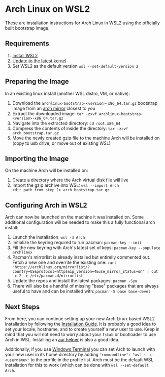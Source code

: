# Arch Linux on WSL2
These are installation instructions for Arch Linux in WSL2 using the officially built bootstrap image.

## Requirements
1) [Install WSL2](https://docs.microsoft.com/en-us/windows/wsl/install-win10)
2) [Update to the latest kernel](https://wslstorestorage.blob.core.windows.net/wslblob/wsl_update_x64.msi)
3) Set WSL2 as the default version `wsl --set-default-version 2`

## Preparing the Image
In an existing linux install (another WSL distro, VM, or native):
1) Download the `archlinux-bootstrap-<version>-x86_64.tar.gz` bootstrap image from an [arch mirror](https://archlinux.org/download/) closest to you
2) Extract the downloaded image: `tar -zxvf archlinux-bootstrap-<version>-x86_64.tar.gz`
3) Navigate into the extracted directory: `cd root.x86_64`
4) Compress the contents of inside the directory: `tar -zcvf arch_bootstrap.tar.gz .`
5) Move the newly created gzip file to the machine Arch will be installed on (copy to usb drive, or move out of existing WSL)

## Importing the Image
On the machine Arch will be installed on:
1) Create a directory where the Arch virtual disk file will live
2) Import the gzip archive into WSL: `wsl --import Arch <dir_path_from_step_1> arch_bootstrap.tar.gz`

## Configuring Arch in WSL2
Arch can now be launched on the machine it was installed on. Some additional configuration will be needed to make this a fully functional arch install:
1) Launch the installation: `wsl -d Arch`
2) Initialize the keyring required to run pacman: `pacman-key --init`
3) Fill the new keyring with Arch's latest set of keys: `pacman-key --populate archlinux`
4) Pacman's mirrorlist is already installed but entirelly commented out. Fetch a new one and overrite the existing one: `curl "https://archlinux.org/mirrorlist/?country=US&protocol=https&ip_version=4&use_mirror_status=on" | cut -c 2- > /etc/pacman.d/mirrorlist`
5) Update the repos and install the latest packages: `pacman -Syu`
6) There will also be a handful of missing "base" packages that are always useful to have and can be installed with: `pacman -S base base-devel`

## Next Steps
From here, you can continue setting up your new Arch Linux based WSL2 installation by following the [Installation Guide](https://wiki.archlinux.org/index.php/Installation_guide#Configure_the_system). It is probably a good idea to set your locale, hostname, and to create yourself a new user to use. Keep in mind that you will not need to worry about your `fstab` or bootloader to use Arch in WSL. Installing an [aur helper](https://github.com/Morganamilo/paru) is also a good idea.

Additionally, if you use [Windows Terminal](https://github.com/microsoft/terminal) you can set Arch to launch with your new user in its home directory by adding `"commandline": "wsl ~ -u <username>"` to the profile in the profile list. Arch must be the default WSL installation for this to work (which can be done with `wsl --set-default Arch`.
